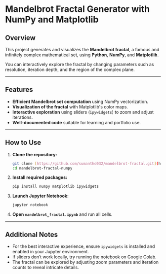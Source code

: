 # Mandelbrot Fractal Generator with NumPy and Matplotlib

## Overview

This project generates and visualizes the **Mandelbrot fractal**, a famous and infinitely complex mathematical set, using **Python**, **NumPy**, and **Matplotlib**.

You can interactively explore the fractal by changing parameters such as resolution, iteration depth, and the region of the complex plane.

---

## Features

* **Efficient Mandelbrot set computation** using NumPy vectorization.
* **Visualization of the fractal** with Matplotlib's color maps.
* **Interactive exploration** using sliders (`ipywidgets`) to zoom and adjust iterations.
* **Well-documented code** suitable for learning and portfolio use.

---

## How to Use

1.  **Clone the repository:**

    ```bash
    git clone [https://github.com/sumanthd032/mandelbrot-fractal.git](https://github.com/sumanthd032/mandelbrot-fractal.git)
    cd mandelbrot-fractal-numpy
    ```

2.  **Install required packages:**

    ```bash
    pip install numpy matplotlib ipywidgets
    ```

3.  **Launch Jupyter Notebook:**

    ```bash
    jupyter notebook
    ```

4.  **Open `mandelbrot_fractal.ipynb`** and run all cells.

---


## Additional Notes

* For the best interactive experience, ensure `ipywidgets` is installed and enabled in your Jupyter environment.
* If sliders don’t work locally, try running the notebook on Google Colab.
* The fractal can be explored by adjusting zoom parameters and iteration counts to reveal intricate details.